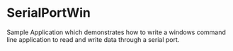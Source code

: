 SerialPortWin
=============

Sample Application which demonstrates how to write a windows command line application to read and write data through a serial port.
